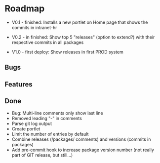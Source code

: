 Roadmap
=======

- V0.1 - finished:
  Installs a new portlet on Home page that shows the
  commits in intranet-hr

- V0.2 - in finished:
  Show top 5 "releases" (option to extend?) with their
  respective commits in all packages

- V1.0 - first deploy:
  Show releases in first PROD system


Bugs
----

Features
--------

Done
----

- Bug: Multi-line comments only show last line
- Removed leading "-" in comments
- Parse git log output
- Create portlet
- Limit the number of entries by default
- Combine releases (/packages/ comments) and
  versions (commits in packages)
- Add pre-commit hook to increase package version number
  (not really part of GIT release, but still...)
